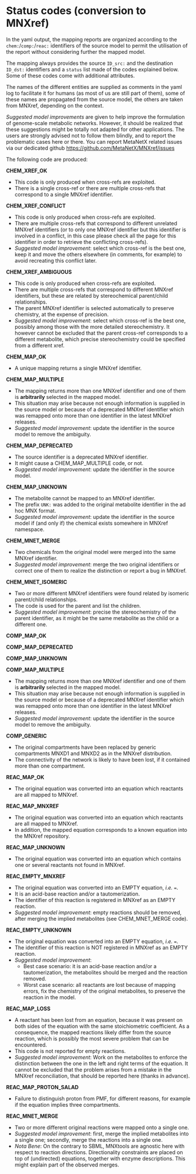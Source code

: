 # Status codes (conversion to MNXref)

In the yaml output, the mapping reports are organized according to the `chem:`/`comp:`/`reac:` identifiers of the source model to permit the utilisation of the report without considering further the mapped model.

The mapping always provides the source `ID_src:` and the destination `ID_dst:` identifiers and a `status` list made of the codes explained below.
Some of these codes come with additional attributes.

The names of the different entities are supplied as comments in the yaml log to facilitate it for humans (as most of us are still part of them), some of these names are propagated from the source model, the others are taken from MNXref, depending on the context.

_Suggested model improvements_ are given to help improve the formulation of genome-scale metabolic networks. However, it should be realized that these suggestions might be totally not adapted for other applications. The users are strongly advised not to follow them blindly, and to report the problematic cases here or there. You can report MetaNetX related issues via our dedicated github https://github.com/MetaNetX/MNXref/issues

The following code are produced:

**CHEM_XREF_OK**

* This code is only produced when cross-refs are exploited.
* There is a single cross-ref or there are multiple cross-refs that correspond to a single MNXref identifier.

**CHEM_XREF_CONFLICT**

* This code is only produced when cross-refs are exploited.
* There are multiple cross-refs that correspond to different unrelated MNXref identifiers (or to only one MNXref identifier but this identifier is involved in a conflict, in this case please check all the page for this identifier in order to retrieve the conflicting cross-refs).
* _Suggested model improvement_: select which cross-ref is the best one, keep it and move the others elsewhere (in comments, for example) to avoid recreating this conflict later.

**CHEM_XREF_AMBIGUOUS**

* This code is only produced when cross-refs are exploited.
* There are multiple cross-refs that correspond to different MNXref identifiers, but these are related by stereochemical parent/child relationships.
* The parent MNXref identifier is selected automatically to preserve chemistry, at the expense of precision.
* _Suggested model improvement_: select which cross-ref is the best one, possibly among those with the more detailed stereochemistry. It however cannot be excluded that the parent cross-ref corresponds to a different metabolite, which precise stereochemistry could be specified from a different xref.

**CHEM_MAP_OK**

* A unique mapping returns a single MNXref identifier.

**CHEM_MAP_MULTIPLE**

* The mapping returns more than one MNXref identifier and one of them is **arbitrarily** selected in the mapped model.
* This situation may arise because not enough information is supplied in the source model or because of a deprecated MNXref identifier which was remapped onto more than one identifier in the latest MNXref releases.
* _Suggested model improvement_: update the identifier in the source model to remove the ambiguity.

**CHEM_MAP_DEPRECATED**

* The source identifier is a deprecated MNXref identifier.
* It might cause a CHEM_MAP_MULTIPLE code, or not.
* _Suggested model improvement_: update the identifier in the source model.

**CHEM_MAP_UNKNOWN**

* The metabolite cannot be mapped to an MNXref identifier.
* The prefix `UNK:` was added to the original metabolite identifier in the ad hoc MNX format.
* _Suggested model improvement_: update the identifier in the source model if (and only if) the chemical exists somewhere in MNXref namespace.

**CHEM_MNET_MERGE**

* Two chemicals from the original model were merged into the same MNXref identifier.
* _Suggested model improvement_: merge the two original identifiers or correct one of them to realize the distinction or report a bug in MNXref.

**CHEM_MNET_ISOMERIC**

* Two or more different MNXref identifiers were found related by isomeric parent/child relationships.
* The code is used for the parent and list the children.
* _Suggested model improvement_: precise the stereochemistry of the parent identifier, as it might be the same metabolite as the child or a different one.

**COMP_MAP_OK**

**COMP_MAP_DEPRECATED**

**COMP_MAP_UNKNOWN**

**COMP_MAP_MULTIPLE**

* The mapping returns more than one MNXref identifier and one of them is **arbitrarily** selected in the mapped model.
* This situation may arise because not enough information is supplied in the source model or because of a deprecated MNXref identifier which was remapped onto more than one identifier in the latest MNXref releases.
* _Suggested model improvement_: update the identifier in the source model to remove the ambiguity.

**COMP_GENERIC**

* The original compartments have been replaced by generic compartments MNXD1 and MNXD2 as in the MNXref distribution.
* The connectivity of the network is likely to have been lost, if it contained more than one compartment.

**REAC_MAP_OK**

* The original equation was converted into an equation which reactants are all mapped to MNXref.

**REAC_MAP_MNXREF**

* The original equation was converted into an equation which reactants are all mapped to MNXref.
* In addition, the mapped equation corresponds to a known equation into the MNXref repository.

**REAC_MAP_UNKNOWN**

* The original equation was converted into an equation which contains one or several reactants not found in MNXref.

**REAC_EMPTY_MNXREF**

* The original equation was converted into an EMPTY equation, _i.e._ ` = `.
* It is an acid-base reaction and/or a tautomerization.
* The identifier of this reaction is registered in MNXref as an EMPTY reaction.
* _Suggested model improvement_: empty reactions should be removed, after merging the implied metabolites (see CHEM_MNET_MERGE code).

**REAC_EMPTY_UNKNOWN**

* The original equation was converted into an EMPTY equation, _i.e._ ` = `.
* The identifier of this reaction is NOT registered in MNXref as an EMPTY reaction.
* _Suggested model improvement_:
	* Best case scenario: it is an acid-base reaction and/or a tautomerization, the metabolites should be merged and the reaction removed.
	* Worst case scenario: all reactants are lost because of mapping errors, fix the chemistry of the original metabolites, to preserve the reaction in the model.

**REAC_MAP_LOSS**

* A reactant has been lost from an equation, because it was present on both sides of the equation with the same stoichiometric coefficient. As a consequence, the mapped reactions likely differ from the source reaction, which is possibly the most severe problem that can be encountered.
* This code is not reported for empty reactions.
* _Suggested model improvement_: Work on the metabolites to enforce the distinction between the one in the left and right terms of the equation. It cannot be excluded that the problem arises from a mistake in the MNXref reconciliation, that should be reported here (thanks in advance).

**REAC_MAP_PROTON_SALAD**

* Failure to distinguish proton from PMF, for different reasons, for example if the equation implies three compartments.

**REAC_MNET_MERGE**

* Two or more different original reactions were mapped onto a single one.
* _Suggested model improvement_: first, merge the implied metabolites into a single one; secondly, merge the reactions into a single one.
* _Nota Bene_: On the contrary to SBML, MNXtools are agnostic here with respect to reaction directions. Directionality constraints are placed on top of (undirected) equations, together with enzyme descriptions. This might explain part of the observed merges.

